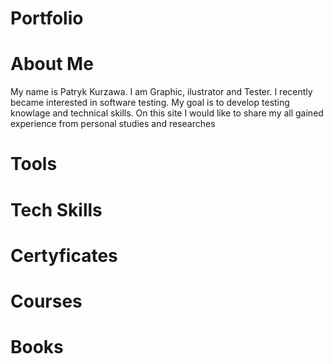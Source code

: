 # Portfolio
# About Me
My name is Patryk Kurzawa. I am Graphic, ilustrator and Tester. I recently became interested in software testing. My goal is to develop testing knowlage and technical skills. On this site I would like to share my all gained experience from personal studies and researches

# Tools
# Tech Skills
# Certyficates
# Courses
# Books

